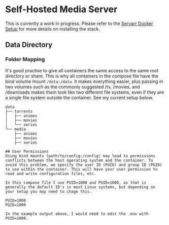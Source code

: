# Self-Hosted Media Server

This is currently a work in progress. Please refer to the [Servarr Docker Setup](https://wiki.servarr.com/docker-guide) for more details on installing the stack.

## Data Directory
### Folder Mapping
It's good practise to give all containers the same access to the same root directory or share. This is why all containers in the compose file have the bind volume mount ```/data:/data```. It makes everything easier, plus passing in two volumes such as the commonly suggested /tv, /movies, and /downloads makes them look like two different file systems, even if they are a single file system outside the container. See my current setup below. 
```
data
├── torrents
│   ├── animes
│   ├── movies 
│   └── series
└── media
    ├── animes
    ├── movies
    ├── series

## User Permissions
Using bind mounts (path/to/config:/config) may lead to permissions conflicts between the host operating system and the container. To avoid this problem, we specify the user ID (PUID) and group ID (PGID) to use within the container. This will have your user permission to read and write configuration files, etc.

In this compose file I use PUID=1000 and PGID=1000, as that is generally the default ID's in most Linux systems, but depending on your setup you may need to chage this.

PUID=1000
PGID=1000

In the example output above, I would need to edit the .env with PGID=1000.
```
